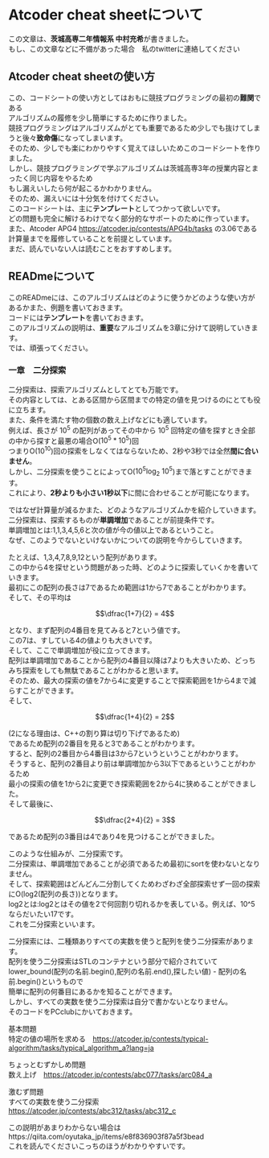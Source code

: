 # Atcoder cheat sheetについて
この文章は、**茨城高専二年情報系 中村充希**が書きました。  
もし、この文章などに不備があった場合　私のtwitterに連絡してください  
  
## Atcoder cheat sheetの使い方 
この、コードシートの使い方としてはおもに競技プログラミングの最初の**難関**である  
アルゴリズムの履修を少し簡単にするために作りました。  
競技プログラミングはアルゴリズムがとても重要であるため少しでも抜けてしまうと後々**致命傷**になってしまいます。  
そのため、少しでも楽にわかりやすく覚えてほしいためこのコードシートを作りました。  
しかし、競技プログラミングで学ぶアルゴリズムは茨城高専3年の授業内容とまったく同じ内容をやるため  
もし漏えいしたら何が起こるかわかりません。  
そのため、漏えいには十分気を付けてください。  
このコードシートは、主に**テンプレート**としてつかって欲しいです。  
どの問題も完全に解けるわけでなく部分的なサポートのために作っています。  
また、Atcoder APG4 https://atcoder.jp/contests/APG4b/tasks の3.06である計算量までを履修していることを前提としています。  
まだ、読んでいない人は読むことをおすすめします。  
  
## READmeについて  
このREADmeには、このアルゴリズムはどのように使うかどのような使い方があるかまた、例題を書いておきます。  
コードには**テンプレート**を書いておきます。  
このアルゴリズムの説明は、**重要**なアルゴリズムを3章に分けて説明していきます。  
では、頑張ってください。  
  
  
  
### 一章　二分探索
二分探索は、探索アルゴリズムとしてとても万能です。  
その内容としては、とある区間から区間までの特定の値を見つけるのにとても役に立ちます。  
また、条件を満たす物の個数の数え上げなどにも適しています。  
例えば、長さが
$10^5$
の配列があってその中から
$10^5$
回特定の値を探すとき全部の中から探すと最悪の場合O($10^5*10^5$)回  
つまりO($10^{10}$)回の探索をしなくてはならないため、2秒や3秒では全然**間に合いません**。  
しかし、二分探索を使うことによってO($10^5\log_2\ 10^5$)まで落とすことができます。  
これにより、**2秒よりも小さい1秒以下**に間に合わせることが可能になります。  
  
ではなぜ計算量が減るかまた、どのようなアルゴリズムかを紹介していきます。  
二分探索は、探索するものが**単調増加**であることが前提条件です。  
単調増加とは:1,1,3,4,5,6と次の値が今の値以上であるということ。  
なぜ、このようでないといけないかについての説明を今からしていきます。  
  
たとえば、1,3,4,7,8,9,12という配列があります。  
この中から4を探せという問題があった時、どのように探索していくかを書いていきます。  
最初にこの配列の長さは7であるため範囲は1から7であることがわかります。  
そして、その平均は
```math
\dfrac{1+7}{2} = 4
```   
となり、まず配列の4番目を見てみると7という値です。  
この7は、すしている4の値よりも大きいです。  
そして、ここで単調増加が役に立ってきます。  
配列は単調増加であることから配列の4番目以降は7よりも大きいため、どっちみち探索をしても無駄であることがわかると思います。  
そのため、最大の探索の値を7から4に変更することで探索範囲を1から4まで減らすことができます。  
そして、
```math
\dfrac{1+4}{2} = 2
``` 
(2になる理由は、C++の割り算は切り下げであるため)  
であるため配列の2番目を見ると3であることがわかります。  
すると、配列の2番目から4番目は3から7というということがわかります。  
そうすると、配列の2番目より前は単調増加から3以下であるということがわかるため  
最小の探索の値を1から2に変更でき探索範囲を2から4に狭めることができました。  
そして最後に、
```math
\dfrac{2+4}{2} = 3
```  
であるため配列の3番目は4であり4を見つけることができました。  
  
このような仕組みが、二分探索です。  
二分探索は、単調増加であることが必須であるため最初にsortを使わないとなりません。  
そして、探索範囲はどんどん二分割してくためわざわざ全部探索せず一回の探索にO(log2(配列の長さ))となります。  
log2とは:log2とはその値を2で何回割り切れるかを表している。例えば、10^5ならだいたい17です。  
これを二分探索といいます。  
  
二分探索には、二種類ありすべての実数を使うと配列を使う二分探索があります。  
配列を使う二分探索はSTLのコンテナという部分で紹介されていて  
lower_bound(配列の名前.begin(),配列の名前.end(),探したい値) - 配列の名前.begin()というもので  
簡単に配列の何番目にあるかを知ることができます。  
しかし、すべての実数を使う二分探索は自分で書かないとなりません。  
そのコードをPCclubにかいておきます。  
  
基本問題  
特定の値の場所を求める　https://atcoder.jp/contests/typical-algorithm/tasks/typical_algorithm_a?lang=ja  
  
ちょっとむずかしめ問題  
数え上げ　https://atcoder.jp/contests/abc077/tasks/arc084_a  
  
激むず問題  
すべての実数を使う二分探索　https://atcoder.jp/contests/abc312/tasks/abc312_c   
  
この説明があまりわからない場合はhttps://qiita.com/oyutaka_jp/items/e8f836903f87a5f3bead  
これを読んでくださいこっちのほうがわかりやすいです。  